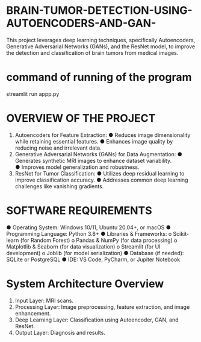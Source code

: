 # BRAIN-TUMOR-DETECTION-USING-AUTOENCODERS-AND-GAN-
 This project leverages deep learning techniques,  specifically Autoencoders, Generative Adversarial Networks (GANs), and the ResNet  model, to improve the detection and classification of brain tumors from medical images.
# command of running of the program 
  streamlit run appp.py
# OVERVIEW OF THE PROJECT 
  1. Autoencoders for Feature Extraction: 
    ● Reduces image dimensionality while retaining essential features. 
    ● Enhances image quality by reducing noise and irrelevant data. 
  2. Generative Adversarial Networks (GANs) for Data Augmentation: 
    ● Generates synthetic MRI images to enhance dataset variability.  
    ● Improves model generalization and robustness. 
  3. ResNet for Tumor Classification: 
   ● Utilizes deep residual learning to improve classification accuracy. 
   ● Addresses common deep learning challenges like vanishing gradients.
# SOFTWARE REQUIREMENTS 
   ● Operating System: Windows 10/11, Ubuntu 20.04+, or macOS 
   ● Programming Language: Python 3.8+ 
   ● Libraries & Frameworks: 
   o Scikit-learn (for Random Forest) 
   o Pandas & NumPy (for data processing) 
   o Matplotlib & Seaborn (for data visualization) 
   o Streamlit (for UI development) 
   o Joblib (for model serialization) 
   ● Database (if needed): SQLite or PostgreSQL 
   ● IDE: VS Code, PyCharm, or Jupiter Notebook
# System Architecture Overview 
  1) Input Layer: MRI scans. 
  2) Processing Layer: Image preprocessing, feature extraction, and image enhancement. 
  3) Deep Learning Layer: Classification using Autoencoder, GAN, and ResNet. 
  4) Output Layer: Diagnosis and results.
 
